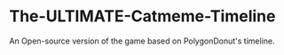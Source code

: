 # The-ULTIMATE-Catmeme-Timeline
An Open-source version of the game based on PolygonDonut's timeline.
